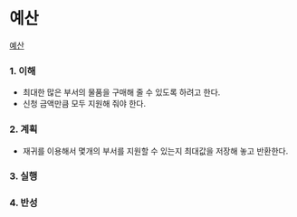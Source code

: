 # 예산

[예산](https://programmers.co.kr/learn/courses/30/lessons/12982)

### 1. 이해

- 최대한 많은 부서의 물품을 구매해 줄 수 있도록 하려고 한다.
- 신청 금액만큼 모두 지원해 줘야 한다.

### 2. 계획

- 재귀를 이용해서 몇개의 부서를 지원할 수 있는지 최대값을 저장해 놓고 반환한다.

### 3. 실행

### 4. 반성
